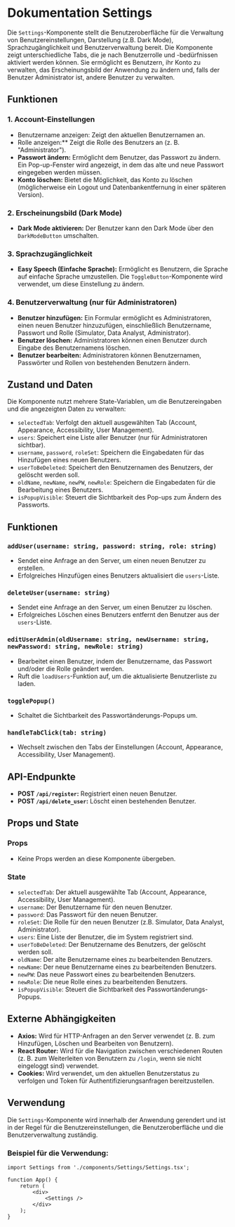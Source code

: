 # Dokumentation Settings

Die `Settings`-Komponente stellt die Benutzeroberfläche für die Verwaltung von Benutzereinstellungen, Darstellung (z.B. Dark Mode), Sprachzugänglichkeit und Benutzerverwaltung bereit. Die Komponente zeigt unterschiedliche Tabs, die je nach Benutzerrolle und -bedürfnissen aktiviert werden können. Sie ermöglicht es Benutzern, ihr Konto zu verwalten, das Erscheinungsbild der Anwendung zu ändern und, falls der Benutzer Administrator ist, andere Benutzer zu verwalten.

## Funktionen

### 1. Account-Einstellungen
- Benutzername anzeigen: Zeigt den aktuellen Benutzernamen an.
- Rolle anzeigen:** Zeigt die Rolle des Benutzers an (z. B. "Administrator").
- **Passwort ändern:** Ermöglicht dem Benutzer, das Passwort zu ändern. Ein Pop-up-Fenster wird angezeigt, in dem das alte und neue Passwort eingegeben werden müssen.
- **Konto löschen:** Bietet die Möglichkeit, das Konto zu löschen (möglicherweise ein Logout und Datenbankentfernung in einer späteren Version).

### 2. Erscheinungsbild (Dark Mode)
- **Dark Mode aktivieren:** Der Benutzer kann den Dark Mode über den `DarkModeButton` umschalten.

### 3. Sprachzugänglichkeit
- **Easy Speech (Einfache Sprache):** Ermöglicht es Benutzern, die Sprache auf einfache Sprache umzustellen. Die `ToggleButton`-Komponente wird verwendet, um diese Einstellung zu ändern.

### 4. Benutzerverwaltung (nur für Administratoren)
- **Benutzer hinzufügen:** Ein Formular ermöglicht es Administratoren, einen neuen Benutzer hinzuzufügen, einschließlich Benutzername, Passwort und Rolle (Simulator, Data Analyst, Administrator).
- **Benutzer löschen:** Administratoren können einen Benutzer durch Eingabe des Benutzernamens löschen.
- **Benutzer bearbeiten:** Administratoren können Benutzernamen, Passwörter und Rollen von bestehenden Benutzern ändern.

## Zustand und Daten

Die Komponente nutzt mehrere State-Variablen, um die Benutzereingaben und die angezeigten Daten zu verwalten:

- `selectedTab`: Verfolgt den aktuell ausgewählten Tab (Account, Appearance, Accessibility, User Management).
- `users`: Speichert eine Liste aller Benutzer (nur für Administratoren sichtbar).
- `username`, `password`, `roleSet`: Speichern die Eingabedaten für das Hinzufügen eines neuen Benutzers.
- `userToBeDeleted`: Speichert den Benutzernamen des Benutzers, der gelöscht werden soll.
- `oldName`, `newName`, `newPW`, `newRole`: Speichern die Eingabedaten für die Bearbeitung eines Benutzers.
- `isPopupVisible`: Steuert die Sichtbarkeit des Pop-ups zum Ändern des Passworts.

## Funktionen

### `addUser(username: string, password: string, role: string)`
- Sendet eine Anfrage an den Server, um einen neuen Benutzer zu erstellen.
- Erfolgreiches Hinzufügen eines Benutzers aktualisiert die `users`-Liste.

### `deleteUser(username: string)`
- Sendet eine Anfrage an den Server, um einen Benutzer zu löschen.
- Erfolgreiches Löschen eines Benutzers entfernt den Benutzer aus der `users`-Liste.

### `editUserAdmin(oldUsername: string, newUsername: string, newPassword: string, newRole: string)`
- Bearbeitet einen Benutzer, indem der Benutzername, das Passwort und/oder die Rolle geändert werden.
- Ruft die `loadUsers`-Funktion auf, um die aktualisierte Benutzerliste zu laden.

### `togglePopup()`
- Schaltet die Sichtbarkeit des Passwortänderungs-Popups um.

### `handleTabClick(tab: string)`
- Wechselt zwischen den Tabs der Einstellungen (Account, Appearance, Accessibility, User Management).

## API-Endpunkte

- **POST `/api/register`:** Registriert einen neuen Benutzer.
- **POST `/api/delete_user`:** Löscht einen bestehenden Benutzer.

## Props und State

### Props
- Keine Props werden an diese Komponente übergeben.

### State
- `selectedTab`: Der aktuell ausgewählte Tab (Account, Appearance, Accessibility, User Management).
- `username`: Der Benutzername für den neuen Benutzer.
- `password`: Das Passwort für den neuen Benutzer.
- `roleSet`: Die Rolle für den neuen Benutzer (z.B. Simulator, Data Analyst, Administrator).
- `users`: Eine Liste der Benutzer, die im System registriert sind.
- `userToBeDeleted`: Der Benutzername des Benutzers, der gelöscht werden soll.
- `oldName`: Der alte Benutzername eines zu bearbeitenden Benutzers.
- `newName`: Der neue Benutzername eines zu bearbeitenden Benutzers.
- `newPW`: Das neue Passwort eines zu bearbeitenden Benutzers.
- `newRole`: Die neue Rolle eines zu bearbeitenden Benutzers.
- `isPopupVisible`: Steuert die Sichtbarkeit des Passwortänderungs-Popups.

## Externe Abhängigkeiten

- **Axios:** Wird für HTTP-Anfragen an den Server verwendet (z. B. zum Hinzufügen, Löschen und Bearbeiten von Benutzern).
- **React Router:** Wird für die Navigation zwischen verschiedenen Routen (z. B. zum Weiterleiten von Benutzern zu `/login`, wenn sie nicht eingeloggt sind) verwendet.
- **Cookies:** Wird verwendet, um den aktuellen Benutzerstatus zu verfolgen und Token für Authentifizierungsanfragen bereitzustellen.

## Verwendung

Die `Settings`-Komponente wird innerhalb der Anwendung gerendert und ist in der Regel für die Benutzereinstellungen, die Benutzeroberfläche und die Benutzerverwaltung zuständig.

### Beispiel für die Verwendung:

```tsx
import Settings from './components/Settings/Settings.tsx';

function App() {
    return (
        <div>
            <Settings />
        </div>
    );
}
